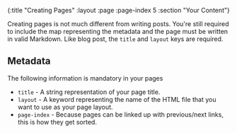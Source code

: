 {:title "Creating Pages"
 :layout :page
 :page-index 5
 :section "Your Content"}
 
Creating pages is not much different from writing posts. You're still required to include the map representing the metadata and the page must be written in valid Markdown. Like blog post, the `title` and `layout` keys are required.

## Metadata

The following information is mandatory in your pages

  * `title` - A string representation of your page title.
  * `layout` - A keyword representing the name of the HTML file that you want to use as your page layout.
  * `page-index` - Because pages can be linked up with previous/next links, this is how they get sorted.